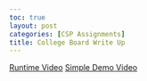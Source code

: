 ```yaml
---
toc: true
layout: post
categories: [CSP Assignments]
title: College Board Write Up
---
```

[Runtime Video](https://youtu.be/4FL82PGx8-U)
[Simple Demo Video]()
